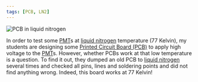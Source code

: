 ```yaml
---
tags: [PCB, LN2]
---
```


![PCB in liquid nitrogen]({{site.exa}}/PCB-in-LN2.jpg)

In order to test some [PMT][]s at [liquid nitrogen][LN2] temperature (77 
Kelvin), my students are designing some [Printed Circuit Board (PCB)][PCB] to 
apply high voltage to the [PMT][]s. However, whether PCBs work at that low 
temperature is a question. To find it out, they dumped an old PCB to [liquid 
nitrogen][LN2] several times and checked all pins, lines and soldering points 
and did not find anything wrong. Indeed, this board works at 77 Kelvin!

[PMT]:https://en.wikipedia.org/wiki/Photomultiplier
[LN2]:https://en.wikipedia.org/wiki/Liquid_nitrogen
[PCB]:https://en.wikipedia.org/wiki/Printed_circuit_board


